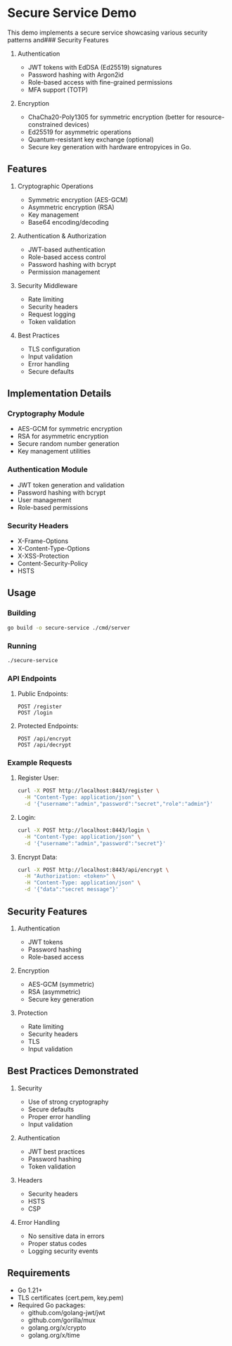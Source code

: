 # Secure Service Demo

This demo implements a secure service showcasing various security patterns and### Security Features

1. Authentication
   - JWT tokens with EdDSA (Ed25519) signatures
   - Password hashing with Argon2id
   - Role-based access with fine-grained permissions
   - MFA support (TOTP)

2. Encryption
   - ChaCha20-Poly1305 for symmetric encryption (better for resource-constrained devices)
   - Ed25519 for asymmetric operations
   - Quantum-resistant key exchange (optional)
   - Secure key generation with hardware entropyices in Go.

## Features

1. Cryptographic Operations
   - Symmetric encryption (AES-GCM)
   - Asymmetric encryption (RSA)
   - Key management
   - Base64 encoding/decoding

2. Authentication & Authorization
   - JWT-based authentication
   - Role-based access control
   - Password hashing with bcrypt
   - Permission management

3. Security Middleware
   - Rate limiting
   - Security headers
   - Request logging
   - Token validation

4. Best Practices
   - TLS configuration
   - Input validation
   - Error handling
   - Secure defaults

## Implementation Details

### Cryptography Module
- AES-GCM for symmetric encryption
- RSA for asymmetric encryption
- Secure random number generation
- Key management utilities

### Authentication Module
- JWT token generation and validation
- Password hashing with bcrypt
- User management
- Role-based permissions

### Security Headers
- X-Frame-Options
- X-Content-Type-Options
- X-XSS-Protection
- Content-Security-Policy
- HSTS

## Usage

### Building
```bash
go build -o secure-service ./cmd/server
```

### Running
```bash
./secure-service
```

### API Endpoints

1. Public Endpoints:
   ```
   POST /register
   POST /login
   ```

2. Protected Endpoints:
   ```
   POST /api/encrypt
   POST /api/decrypt
   ```

### Example Requests

1. Register User:
   ```bash
   curl -X POST http://localhost:8443/register \
     -H "Content-Type: application/json" \
     -d '{"username":"admin","password":"secret","role":"admin"}'
   ```

2. Login:
   ```bash
   curl -X POST http://localhost:8443/login \
     -H "Content-Type: application/json" \
     -d '{"username":"admin","password":"secret"}'
   ```

3. Encrypt Data:
   ```bash
   curl -X POST http://localhost:8443/api/encrypt \
     -H "Authorization: <token>" \
     -H "Content-Type: application/json" \
     -d '{"data":"secret message"}'
   ```

## Security Features

1. Authentication
   - JWT tokens
   - Password hashing
   - Role-based access

2. Encryption
   - AES-GCM (symmetric)
   - RSA (asymmetric)
   - Secure key generation

3. Protection
   - Rate limiting
   - Security headers
   - TLS
   - Input validation

## Best Practices Demonstrated

1. Security
   - Use of strong cryptography
   - Secure defaults
   - Proper error handling
   - Input validation

2. Authentication
   - JWT best practices
   - Password hashing
   - Token validation

3. Headers
   - Security headers
   - HSTS
   - CSP

4. Error Handling
   - No sensitive data in errors
   - Proper status codes
   - Logging security events

## Requirements

- Go 1.21+
- TLS certificates (cert.pem, key.pem)
- Required Go packages:
  - github.com/golang-jwt/jwt
  - github.com/gorilla/mux
  - golang.org/x/crypto
  - golang.org/x/time
